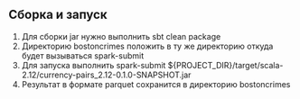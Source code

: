 ## Сборка и запуск
1. Для сборки jar нужно выполнить sbt clean package
2. Директорию bostoncrimes положить в ту же директорию откуда будет вызываться spark-submit
3. Для запуска выполнить spark-submit ${PROJECT_DIR}/target/scala-2.12/currency-pairs_2.12-0.1.0-SNAPSHOT.jar
4. Результат в формате parquet сохранится в директорию bostoncrimes
